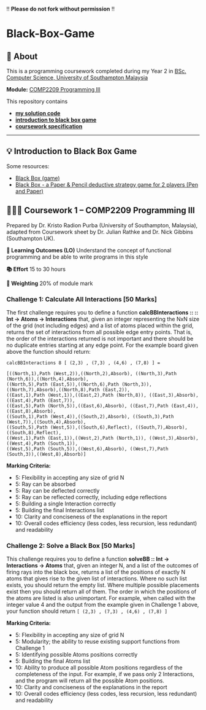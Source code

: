 ‼️ **Please do not fork without permission** ‼️

# Black-Box-Game

## 📌 About
This is a programming coursework completed during my Year 2 in [BSc. Computer Science, University of Southampton Malaysia](https://www.southampton.ac.uk/my/undergraduate/courses/bsc-computer-science.page)

**Module:** [COMP2209 Programming III](https://www.southampton.ac.uk/courses/modules/comp2209)

This repository contains
- [**my solution code**](./blackBoxSolver.hs)</br>
- [**introduction to black box game**](#-introduction-to-black-box-game)</br>
- [**coursework specification**](#-coursework-1--comp2209-programming-iii)

---

## 💡 Introduction to Black Box Game
Some resources: </br>
- [Black Box (game)](https://en.wikipedia.org/wiki/Black_Box_(game))</br>
- [Black Box - a Paper & Pencil deductive strategy game for 2 players (Pen and Paper)
](https://www.youtube.com/watch?v=aF9OU1_Bi4g)



## 👩🏻‍💻 Coursework 1 – COMP2209 Programming III 

Prepared by Dr. Kristo Radion Purba (University of Southampton, Malaysia), adapted from Coursework sheet by Dr. Julian Rathke and Dr. Nick Gibbins (Southampton UK).

**📑 Learning Outcomes (LO)** Understand the concept of functional programming and be able to write programs in this style

**📚 Effort**  15 to 30 hours

**💯 Weighting** 20% of module mark


### Challenge 1: Calculate All Interactions [50 Marks]
The first challenge requires you to define a function
**calcBBInteractions :: :: Int -> Atoms -> Interactions**
that, given an integer representing the NxN size of the grid (not including edges) and a list of atoms placed within the grid, returns the set of interactions from all possible edge entry points. That is, the order of the interactions returned is not important and there should be no duplicate entries starting at any edge point. For the example board given above the function should return:
```
calcBBInteractions 8 [ (2,3) , (7,3) , (4,6) , (7,8) ] =

[((North,1),Path (West,2)),((North,2),Absorb), ((North,3),Path (North,6)),((North,4),Absorb), 
((North,5),Path (East,5)),((North,6),Path (North,3)), ((North,7),Absorb),((North,8),Path (East,2)), 
((East,1),Path (West,1)),((East,2),Path (North,8)), ((East,3),Absorb),((East,4),Path (East,7)), 
((East,5),Path (North,5)),((East,6),Absorb), ((East,7),Path (East,4)),((East,8),Absorb),
((South,1),Path (West,4)),((South,2),Absorb), ((South,3),Path (West,7)),((South,4),Absorb), 
((South,5),Path (West,5)),((South,6),Reflect), ((South,7),Absorb),((South,8),Reflect), 
((West,1),Path (East,1)),((West,2),Path (North,1)), ((West,3),Absorb),((West,4),Path (South,1)), 
((West,5),Path (South,5)),((West,6),Absorb), ((West,7),Path (South,3)),((West,8),Absorb)]
```
**Marking Criteria:**
- 5: Flexibility in accepting any size of grid N
- 5: Ray can be absorbed
- 5: Ray can be deflected correctly
- 5: Ray can be reflected correctly, including edge reflections
- 5: Building a single Interaction correctly
- 5: Building the final Interactions list
- 10: Clarity and conciseness of the explanations in the report
- 10: Overall codes efficiency (less codes, less recursion, less redundant) and readability

### Challenge 2: Solve a Black Box [50 Marks]
This challenge requires you to define a function
**solveBB :: Int -> Interactions -> Atoms**
that, given an integer N, and a list of the outcomes of firing rays into the black box, returns a list of the positions of exactly N atoms that gives rise to the given list of interactions.
Where no such list exists, you should return the empty list.
Where multiple possible placements exist then you should return all of them. The order in which the positions of the atoms are listed is also unimportant.
For example, when called with the integer value 4 and the output from the example given in Challenge 1 above, your function should return ``[ (2,3) , (7,3) , (4,6) , (7,8) ]``

**Marking Criteria:**
- 5: Flexibility in accepting any size of grid N
- 5: Modularity; the ability to reuse existing support functions from Challenge 1
- 5: Identifying possible Atoms positions correctly
- 5: Building the final Atoms list
- 10: Ability to produce all possible Atom positions regardless of the completeness of the input. For
example, if we pass only 2 Interactions, and the program will return all the possible Atom positions.
- 10: Clarity and conciseness of the explanations in the report
- 10: Overall codes efficiency (less codes, less recursion, less redundant) and readability
